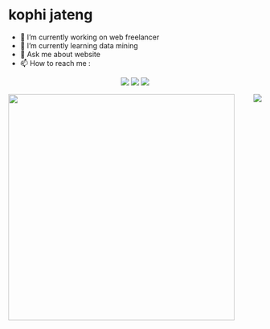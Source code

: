 # kophi jateng

<!--
**wedding-for/wedding-for** is a ✨ _special_ ✨ repository because its `README.md` (this file) appears on your GitHub profile.

Here are some ideas to get you started:

- 🔭 I’m currently working on ...
- 🌱 I’m currently learning ...
- 👯 I’m looking to collaborate on ...
- 🤔 I’m looking for help with ...
- 💬 Ask me about ...
- 📫 How to reach me: ...
- 😄 Pronouns: ...
- ⚡ Fun fact: ...
-->


- 🔭 I’m currently working on web freelancer
- 🌱 I’m currently learning data mining
- 💬 Ask me about website
- 📫 How to reach me :

<div align = "center">

[<img src="https://img.shields.io/badge/wedding-for-6fa5d1?&style=for-the-badge&logo=instagram&logoColor=white"/>](https://www.instagram.com/weddingfor01/)
[<img src="https://img.shields.io/badge/portfolio-web-%23.svg?&style=for-the-badge&logo=&logoColor=white%22"/>](https://wedding-for.github.io/)
[<img src="https://img.shields.io/badge/Email-d54b3e?&style=for-the-badge&logo=gmail&logoColor=white"/>](mailto:boscahya@gmail.com)

</div>

<div>
  <img align="left" width="450" class='maximal' src="https://github-readme-stats.vercel.app/api?username=wedding-for&show_icons=true&hide_border=false&line_height=30&icon_color=1b93c9&show_owner=true&count_private=true&hide=contribs,prs"/>
  
 <img align="right" src="https://github-readme-stats.vercel.app/api/top-langs/?username=wedding-for&hide=c%23&layout=compact&line_height=30)](https://github.com/anuraghazra/github-readme-stats"/>
  
</div>

 




<!--
**wedding-for/wedding-for** is a ✨ _special_ ✨ repository because its `README.md` (this file) appears on your GitHub profile.

Here are some ideas to get you started:

- 🔭 I’m currently working on ...
- 🌱 I’m currently learning ...
- 👯 I’m looking to collaborate on ...
- 🤔 I’m looking for help with ...
- 💬 Ask me about ...
- 📫 How to reach me: ...
- 😄 Pronouns: ...
- ⚡ Fun fact: ...
-->
